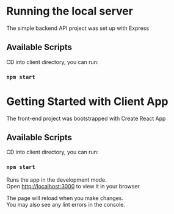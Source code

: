 # Running the local server

The simple backend API project was set up with Express

## Available Scripts

CD into client directory, you can run:

### `npm start`

# Getting Started with Client App

The front-end project was bootstrapped with Create React App

## Available Scripts

CD into client directory, you can run:

### `npm start`

Runs the app in the development mode.\
Open [http://localhost:3000](http://localhost:3000) to view it in your browser.

The page will reload when you make changes.\
You may also see any lint errors in the console.
